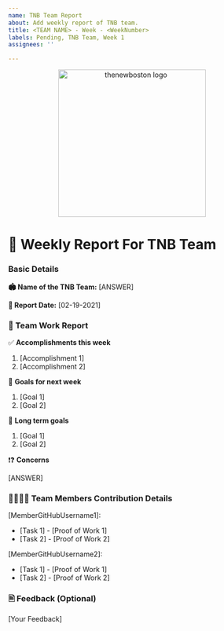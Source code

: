 ```yaml
---
name: TNB Team Report
about: Add weekly report of TNB team.
title: <TEAM NAME> - Week - <WeekNumber>
labels: Pending, TNB Team, Week 1
assignees: ''

---
```

<p align="center">
  <img alt="thenewboston logo" src="https://raw.githubusercontent.com/thenewboston-developers/Activity-Reports/master/images/thenewboston-primary.svg" width="300">
</p>

# 📝 Weekly Report For TNB Team


### Basic Details
**🏟️ Name of the TNB Team:** [ANSWER]
 
**📅 Report Date:** [02-19-2021]

 
### 📜 Team Work Report
✅ **Accomplishments this week** 
 
 1. [Accomplishment 1]
 2. [Accomplishment 2]
 <!-- Add Extra Information if Required -->
 
🚩 **Goals for next week**
 
 1. [Goal 1]
 2. [Goal 2]
 
🔭 **Long term goals** 
  
 1. [Goal 1]
 2. [Goal 2]
 
❗❓ **Concerns** 
  
[ANSWER]

### 👨‍💻👩‍💻 Team Members Contribution Details 
[MemberGitHubUsername1]:
* [Task 1] - [Proof of Work 1]
* [Task 2] - [Proof of Work 2]

[MemberGitHubUsername2]:
* [Task 1] - [Proof of Work 1]
* [Task 2] - [Proof of Work 2]

### 🖹 Feedback (Optional)

[Your Feedback]
